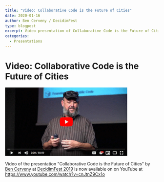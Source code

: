 ```yaml
---
title: "Video: Collaborative Code is the Future of Cities"
date: 2020-01-16
author: Ben Cerveny / DecidimFest
type: blogpost
excerpt: Video presentation of Collaborative Code is the Future of Cities
categories:
  - Presentations
---
```


# Video: Collaborative Code is the Future of Cities

[![Ben Cerveny at DecdimFest 2019](../assets/ben-cerveny-decidimfest-2019.png)](https://www.youtube.com/watch?v=cnJtnZ9Cx1o)

Video of the presentation "Collaborative Code is the Future of Cities" by [Ben Cerveny](https://publiccode.net/team/ben-cerveny.html) at [DecidimFest 2019](https://meta.decidim.org/conferences/decidimfest19) is now available on on YouTube at <https://www.youtube.com/watch?v=cnJtnZ9Cx1o>
